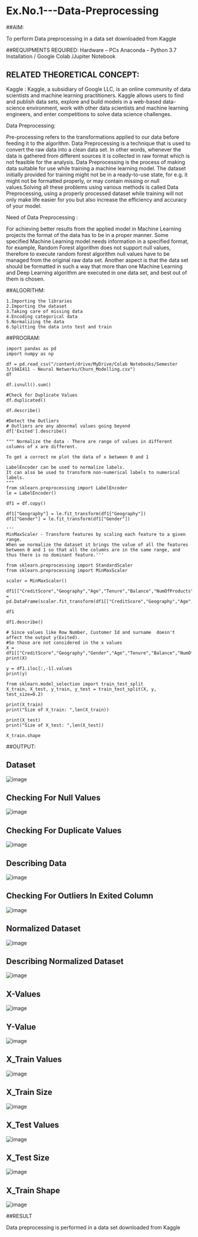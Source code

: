# Ex.No.1---Data-Preprocessing
##AIM:

To perform Data preprocessing in a data set downloaded from Kaggle

##REQUIPMENTS REQUIRED:
Hardware – PCs
Anaconda – Python 3.7 Installation / Google Colab /Jupiter Notebook

## RELATED THEORETICAL CONCEPT:

Kaggle :
Kaggle, a subsidiary of Google LLC, is an online community of data scientists and machine learning practitioners. Kaggle allows users to find and publish data sets, explore and build models in a web-based data-science environment, work with other data scientists and machine learning engineers, and enter competitions to solve data science challenges.

Data Preprocessing:

Pre-processing refers to the transformations applied to our data before feeding it to the algorithm. Data Preprocessing is a technique that is used to convert the raw data into a clean data set. In other words, whenever the data is gathered from different sources it is collected in raw format which is not feasible for the analysis.
Data Preprocessing is the process of making data suitable for use while training a machine learning model. The dataset initially provided for training might not be in a ready-to-use state, for e.g. it might not be formatted properly, or may contain missing or null values.Solving all these problems using various methods is called Data Preprocessing, using a properly processed dataset while training will not only make life easier for you but also increase the efficiency and accuracy of your model.

Need of Data Preprocessing :

For achieving better results from the applied model in Machine Learning projects the format of the data has to be in a proper manner. Some specified Machine Learning model needs information in a specified format, for example, Random Forest algorithm does not support null values, therefore to execute random forest algorithm null values have to be managed from the original raw data set.
Another aspect is that the data set should be formatted in such a way that more than one Machine Learning and Deep Learning algorithm are executed in one data set, and best out of them is chosen.


##ALGORITHM:
```
1.Importing the libraries
2.Importing the dataset
3.Taking care of missing data
4.Encoding categorical data
5.Normalizing the data
6.Splitting the data into test and train
```
##PROGRAM:
```
import pandas as pd
import numpy as np

df = pd.read_csv("/content/drive/MyDrive/Colab Notebooks/Semester 3/19AI411 - Neural Networks/Churn_Modelling.csv")
df

df.isnull().sum()

#Check for Duplicate Values
df.duplicated()

df.describe()

#Detect the Outliers
# Outliers are any abnormal values going beyond
df['Exited'].describe()

""" Normalize the data - There are range of values in different columns of x are different. 

To get a correct ne plot the data of x between 0 and 1 

LabelEncoder can be used to normalize labels.
It can also be used to transform non-numerical labels to numerical labels.
"""
from sklearn.preprocessing import LabelEncoder
le = LabelEncoder()

df1 = df.copy()

df1["Geography"] = le.fit_transform(df1["Geography"])
df1["Gender"] = le.fit_transform(df1["Gender"])

'''
MinMaxScaler - Transform features by scaling each feature to a given range. 
When we normalize the dataset it brings the value of all the features between 0 and 1 so that all the columns are in the same range, and thus there is no dominant feature.'''

from sklearn.preprocessing import StandardScaler
from sklearn.preprocessing import MinMaxScaler

scaler = MinMaxScaler()

df1[["CreditScore","Geography","Age","Tenure","Balance","NumOfProducts","EstimatedSalary"]] = pd.DataFrame(scaler.fit_transform(df1[["CreditScore","Geography","Age","Tenure","Balance","NumOfProducts","EstimatedSalary"]]))

df1

df1.describe()

# Since values like Row Number, Customer Id and surname  doesn't affect the output y(Exited).
#So those are not considered in the x values
X = df1[["CreditScore","Geography","Gender","Age","Tenure","Balance","NumOfProducts","HasCrCard","IsActiveMember","EstimatedSalary"]].values
print(X)

y = df1.iloc[:,-1].values
print(y)

from sklearn.model_selection import train_test_split
X_train, X_test, y_train, y_test = train_test_split(X, y, test_size=0.2)

print(X_train)
print("Size of X_train: ",len(X_train))

print(X_test)
print("Size of X_test: ",len(X_test))

X_train.shape
```
##OUTPUT:
## Dataset

![image](https://user-images.githubusercontent.com/114219474/191921858-f1a04568-f231-42a8-a36c-787860b78164.png)

## Checking For Null Values

![image](https://user-images.githubusercontent.com/114219474/191923433-8ce78620-453d-4567-9b82-bc2f1dd781f9.png)

## Checking For Duplicate Values

![image](https://user-images.githubusercontent.com/114219474/191923727-e2e367dc-8947-4542-b87c-d1989daf5b4e.png)

## Describing Data

![image](https://user-images.githubusercontent.com/114219474/191923987-a6d6d3f6-bd19-4298-81dd-fb89090aacb0.png)

## Checking For Outliers In Exited Column

![image](https://user-images.githubusercontent.com/114219474/191924239-74c5a86f-acbe-4fe4-a8d4-cc4502ecbc6d.png)

## Normalized Dataset

![image](https://user-images.githubusercontent.com/114219474/191924512-ab1bbbb6-326d-4ef9-bf70-069920d69c14.png)

## Describing Normalized Dataset

![image](https://user-images.githubusercontent.com/114219474/191924819-8b45657d-be37-4125-8c80-cbf7cb1107de.png)

## X-Values

![image](https://user-images.githubusercontent.com/114219474/191925082-e0cf2768-301e-47ac-b280-91bc53504063.png)

## Y-Value

![image](https://user-images.githubusercontent.com/114219474/191925637-78493b0d-4096-4708-b975-546e039b081a.png)

## X_Train Values

![image](https://user-images.githubusercontent.com/114219474/191925962-130b5154-0217-4e56-b0fd-a58eedf773cf.png)

## X_Train Size

![image](https://user-images.githubusercontent.com/114219474/191926201-d5195055-4e0a-4ec8-b281-94543e7d873f.png)

## X_Test Values

![image](https://user-images.githubusercontent.com/114219474/191926671-6e434835-b3cc-4b3d-af69-550f0588615e.png)

## X_Test Size

![image](https://user-images.githubusercontent.com/114219474/191926913-9de9caf0-5541-44f8-a0ec-56a632229a78.png)

## X_Train Shape

![image](https://user-images.githubusercontent.com/114219474/191927135-e519934d-e79f-4314-93a0-19d0294615ad.png)
















##RESULT

Data preprocessing is performed in a data set downloaded from Kaggle

